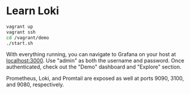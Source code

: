 # Learn Loki

```bash
vagrant up
vagrant ssh
cd /vagrant/demo
./start.sh
```

With everything running, you can navigate to Grafana on your host at [localhost:3000](localhost:3000).
Use "admin" as both the username and password.
Once authenticated, check out the "Demo" dashboard and "Explore" section.

Prometheus, Loki, and Promtail are exposed as well at ports 9090, 3100, and 9080, respectively.
